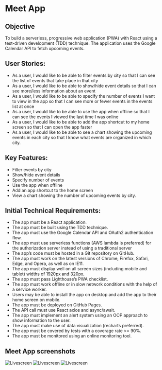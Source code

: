 # Meet App

## Objective 
To build a serverless, progressive web application (PWA) with React using a test-driven development (TDD) technique. The application uses the Google Calendar API to fetch upcoming events.

## User Stories: 
- As a user, I would like to be able to filter events by city so that I can see the list of events that take place in that city 
- As a user, I would like to be able to show/hide event details so that I can see more/less information about an event
- As a user, I would like to be able to specify the number of events I want to view in the app so that I can see more or fewer events in the events list at once
- As a user, I would like to be able to use the app when offline so that I can see the events I viewed the last time I was online
- As a user, I would like to be able to add the app shortcut to my home screen so that I can open the app faster
- As a user, I would like to be able to see a chart showing the upcoming events in each city so that I know what events are organized in which city.  

## Key Features: 
- Filter events by city 
- Show/hide event details 
- Specify number of events 
- Use the app when offline 
- Add an app shortcut to the home screen 
- View a chart showing the number of upcoming events by city.

## Initial Technical Requirements: 
- The app must be a React application. 
- The app must be built using the TDD technique. 
- The app must use the Google Calendar API and OAuth2 authentication flow.
- The app must use serverless functions (AWS lambda is preferred) for the authorization server instead of using a traditional server
- The app’s code must be hosted in a Git repository on GitHub. 
- The app must work on the latest versions of Chrome, Firefox, Safari, Edge, and Opera, as well as on IE11. 
- The app must display well on all screen sizes (including mobile and tablet) widths of 1920px and 320px. 
- The app must pass Lighthouse’s PWA checklist. 
- The app must work offline or in slow network conditions with the help of a service worker. 
- Users may be able to install the app on desktop and add the app to their home screen on mobile. 
- The app must be deployed on GitHub Pages. 
- The API call must use React axios and async/await. 
- The app must implement an alert system using an OOP approach to show information to the user. 
- The app must make use of data visualization (recharts preferred). 
- The app must be covered by tests with a coverage rate >= 90%. 
- The app must be monitored using an online monitoring tool.

## Meet App screenshots

![Livescreen](src/img/Meet_App_livescreen_0)
![Livescreen](src/img/Meet_App_livescreen_1)
![Livescreen](src/img/Meet_App_livescreen_2)